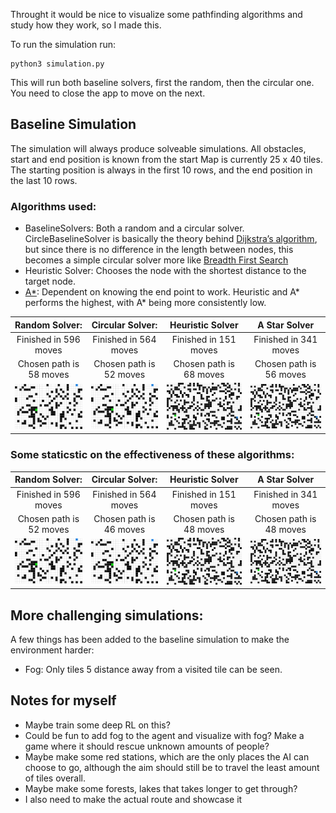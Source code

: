 Throught it would be nice to visualize some pathfinding algorithms and study how they work, so I made this.

To run the simulation run:
```
python3 simulation.py
```

This will run both baseline solvers, first the random, then the circular one. You need to close the app to move on the next.

## Baseline Simulation
The simulation will always produce solveable simulations.
All obstacles, start and end position is known from the start
Map is currently 25 x 40 tiles. The starting position is always in the first 10 rows, and the end position in the last 10 rows.

 
### Algorithms used:
- BaselineSolvers: Both a random and a circular solver. CircleBaselineSolver is basically the theory behind [Dijkstra’s algorithm](https://www.graphable.ai/blog/pathfinding-algorithms/), but since there is no difference in the length between nodes, this becomes a simple circular solver more like [Breadth First Search](https://www.geeksforgeeks.org/breadth-first-search-or-bfs-for-a-graph/)
- Heuristic Solver: Chooses the node with the shortest distance to the target node.
- [A*](https://www.geeksforgeeks.org/a-search-algorithm/): Dependent on knowing the end point to work. Heuristic and A* performs the highest, with A* being more consistently low.

Random Solver: | Circular Solver: | Heuristic Solver | A Star Solver |
:-------------:|:----------------:|:----------------:|:-------------:
Finished in 596 moves | Finished in 564 moves | Finished in 151 moves | Finished in 341 moves 
Chosen path is 58 moves | Chosen path is 52 moves | Chosen path is 68 moves | Chosen path is 56 moves
![](recordings/random_solver.gif) | ![](recordings/circle_solver.gif) | ![](recordings/heuristic_solver.gif) | ![](recordings/astar_solver.gif)

### Some staticstic on the effectiveness of these algorithms:
Random Solver: | Circular Solver: | Heuristic Solver | A Star Solver |
:-------------:|:----------------:|:----------------:|:-------------:
Finished in 596 moves | Finished in 564 moves | Finished in 151 moves | Finished in 341 moves 
Chosen path is 52 moves | Chosen path is 46 moves | Chosen path is 48 moves | Chosen path is 48 moves
![](recordings/random_solver.gif) | ![](recordings/circle_solver.gif) | ![](recordings/heuristic_solver.gif) | ![](recordings/astar_solver.gif)

## More challenging simulations:
A few things has been added to the baseline simulation to make the environment harder:
- Fog: Only tiles 5 distance away from a visited tile can be seen.


## Notes for myself
- Maybe train some deep RL on this?
- Could be fun to add fog to the agent and visualize with fog? Make a game where it should rescue unknown amounts of people?
- Maybe make some red stations, which are the only places the AI can choose to go, although the aim should still be to travel the least amount of tiles overall.
- Maybe make some forests, lakes that takes longer to get through?
- I also need to make the actual route and showcase it